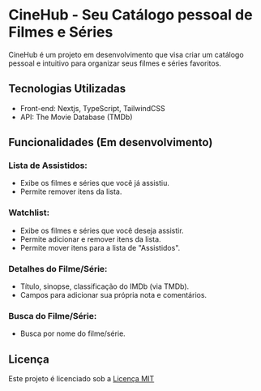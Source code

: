 # CineHub - Seu Catálogo pessoal de Filmes e Séries

CineHub é um projeto em desenvolvimento que visa criar um catálogo pessoal e intuitivo para organizar seus filmes e séries favoritos.

## Tecnologias Utilizadas
- Front-end: Nextjs, TypeScript, TailwindCSS
- API: The Movie Database (TMDb)


## Funcionalidades (Em desenvolvimento)

### Lista de Assistidos:
- Exibe os filmes e séries que você já assistiu.
- Permite remover itens da lista.
### Watchlist:
- Exibe os filmes e séries que você deseja assistir.
- Permite adicionar e remover itens da lista.
- Permite mover itens para a lista de "Assistidos".
### Detalhes do Filme/Série:
- Título, sinopse, classificação do IMDb (via TMDb).
- Campos para adicionar sua própria nota e comentários.
### Busca do Filme/Série:
- Busca por nome do filme/série.

## Licença

Este projeto é licenciado sob a [Licença MIT](https://choosealicense.com/licenses/mit/)

